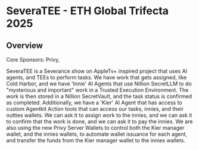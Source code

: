 # SeveraTEE - ETH Global Trifecta 2025

## Overview

Core Sponsors: Privy,

SeveraTEE is a Severance show on AppleTv+ inspired project that uses AI agents, and TEEs to perform tasks. We have work that gets assigned, like Cold Harbor, and we have 'Innie' AI Agents that use Nillion SecretLLM to do "mysterious and important" work in a Trusted Execution Environment. The work is then stored in a Nillion SecretVault, and the task status is confirmed as completed. Additionally, we have a 'Kier' AI Agent that has access to custom Agentkit Action tools that can access our tasks, innies, and their outties wallets. We can ask it to assign work to the innies, and we can ask it to confirm that the work is done, and we can ask it to pay the innies. We are also using the new Privy Server Wallets to control both the Kier manager wallet, and the innies wallets, to automate wallet issuance for each agent, and transfer the funds from the Kier manager wallet to the innies wallets.
